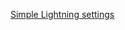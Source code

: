 [Simple Lightning settings](promptwriter://load?json=%7B%0A%20%20%22guidance_scale%22%20%3A%201.5%2C%0A%20%20%22loras%22%20%3A%20%5B%0A%20%20%20%20%7B%0A%20%20%20%20%20%20%22file%22%20%3A%20%22SDXL%20Lightning%204-Step%22%2C%0A%20%20%20%20%20%20%22weight%22%20%3A%200.5%0A%20%20%20%20%7D%0A%20%20%5D%2C%0A%20%20%22sampler%22%20%3A%20%22DPM%2B%2B%20SDE%20Karras%22%2C%0A%20%20%22steps%22%20%3A%205%0A%7D)
